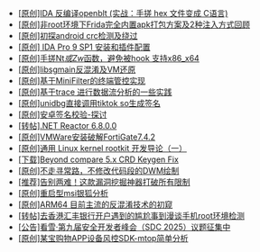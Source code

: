 + [[原创]IDA 反编译openblt (实战：手搓 hex 文件变成 C语言)](https://bbs.kanxue.com/thread-285731.htm)
+ [[原创]非root环境下Frida完全内置apk打包方案及2种注入方式回顾](https://bbs.kanxue.com/thread-284482.htm)
+ [[原创]初探android crc检测及绕过](https://bbs.kanxue.com/thread-285790.htm)
+ [[原创] IDA Pro 9 SP1 安装和插件配置](https://bbs.kanxue.com/thread-285604.htm)
+ [[原创]手搓Nt*或Zw*函数，避免被hook 支持x86_x64](https://bbs.kanxue.com/thread-284264.htm)
+ [[原创]libsgmain反混淆及VM还原](https://bbs.kanxue.com/thread-267741.htm)
+ [[原创]基于MiniFilter的终端管控实现](https://bbs.kanxue.com/thread-285447.htm)
+ [[原创]基于trace 进行数据流分析的一些实践](https://bbs.kanxue.com/thread-285243.htm)
+ [[原创]unidbg直接调用tiktok so生成签名](https://bbs.kanxue.com/thread-285623.htm)
+ [[原创]安卓签名校验-探讨](https://bbs.kanxue.com/thread-285647.htm)
+ [[转帖].NET Reactor 6.8.0.0](https://bbs.kanxue.com/thread-270627.htm)
+ [[原创]VMWare安装破解FortiGate7.4.2](https://bbs.kanxue.com/thread-284794.htm)
+ [[原创]通用 Linux kernel rootkit 开发导论（一）](https://bbs.kanxue.com/thread-285916.htm)
+ [[下载]Beyond compare 5.x CRD Keygen Fix](https://bbs.kanxue.com/thread-285468.htm)
+ [[原创]不走寻常路，不修改代码段的DWM绘制](https://bbs.kanxue.com/thread-283488.htm)
+ [[推荐]告别两难！这款漏洞挖掘神器打破所有限制](https://bbs.kanxue.com/thread-285920.htm)
+ [[原创]重启型msi银狐分析](https://bbs.kanxue.com/thread-285919.htm)
+ [[原创]ARM64 目前主流的反混淆技术的初窥](https://bbs.kanxue.com/thread-285567.htm)
+ [[转帖]去香港汇丰银行开户遇到的尴尬事到漫谈手机root环境检测](https://bbs.kanxue.com/thread-285754.htm)
+ [[公告]看雪·第九届安全开发者峰会（SDC 2025）议题征集中](https://bbs.kanxue.com/thread-285672.htm)
+ [[原创]某宝购物APP设备风控SDK-mtop简单分析](https://bbs.kanxue.com/thread-284241.htm)
